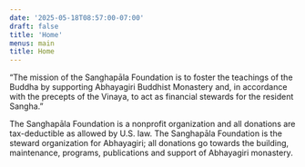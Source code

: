```yaml
---
date: '2025-05-18T08:57:00-07:00'
draft: false
title: 'Home'
menus: main
title: Home
---
```


“The mission of the Sanghapāla Foundation is to foster the teachings of the Buddha by supporting Abhayagiri Buddhist Monastery and, in accordance with the precepts of the Vinaya, to act as financial stewards for the resident Sangha.”

The Sanghapāla Foundation is a nonprofit organization and all donations are tax-deductible as allowed by U.S. law. The Sanghapāla Foundation is the steward organization for Abhayagiri; all donations go towards the building, maintenance, programs, publications and support of Abhayagiri monastery.